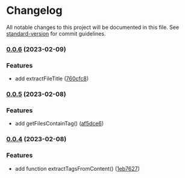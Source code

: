 # Changelog

All notable changes to this project will be documented in this file. See [standard-version](https://github.com/conventional-changelog/standard-version) for commit guidelines.

### [0.0.6](https://github.com/noiron/kainotes-tools/compare/v0.0.5...v0.0.6) (2023-02-09)


### Features

* add extractFileTitle ([760cfc8](https://github.com/noiron/kainotes-tools/commit/760cfc846ca82239b1de51fe542bd9412961272a))

### [0.0.5](https://github.com/noiron/kainotes-tools/compare/v0.0.4...v0.0.5) (2023-02-08)


### Features

* add getFilesContainTag() ([af5dce6](https://github.com/noiron/kainotes-tools/commit/af5dce66341e265179f62f296d7b21aa9e8cc56f))

### [0.0.4](https://github.com/noiron/kainotes-tools/compare/v0.0.3...v0.0.4) (2023-02-08)


### Features

* add function extractTagsFromContent() ([1eb7627](https://github.com/noiron/kainotes-tools/commit/1eb762712fcb1a7f6b2d9dae0de8a01ad923fd72))
